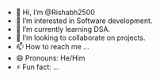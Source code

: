 - 👋 Hi, I’m @Rishabh2500
- 👀 I’m interested in Software development.
- 🌱 I’m currently learning DSA.
- 💞️ I’m looking to collaborate on projects.
- 📫 How to reach me ...
- 😄 Pronouns: He/Him
- ⚡ Fun fact: ...

<!---
Rishabh2500/Rishabh2500 is a ✨ special ✨ repository because its `README.md` (this file) appears on your GitHub profile.
You can click the Preview link to take a look at your changes.
--->

